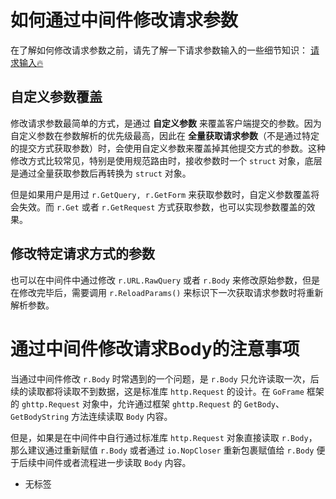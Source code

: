 # 如何通过中间件修改请求参数

在了解如何修改请求参数之前，请先了解一下请求参数输入的一些细节知识： [请求输入🔥](/docs/WEB服务开发/请求输入/请求输入)

## 自定义参数覆盖

修改请求参数最简单的方式，是通过 **自定义参数** 来覆盖客户端提交的参数。因为自定义参数在参数解析的优先级最高，因此在 **全量获取请求参数**（不是通过特定的提交方式获取参数）时，会使用自定义参数来覆盖掉其他提交方式的参数。这种修改方式比较常见，特别是使用规范路由时，接收参数时一个 `struct` 对象，底层是通过全量获取参数后再转换为 `struct` 对象。

但是如果用户是用过 `r.GetQuery, r.GetForm` 来获取参数时，自定义参数覆盖将会失效。而 `r.Get` 或者 `r.GetRequest` 方式获取参数，也可以实现参数覆盖的效果。

## 修改特定请求方式的参数

也可以在中间件中通过修改 `r.URL.RawQuery` 或者 `r.Body` 来修改原始参数，但是在修改完毕后，需要调用 `r.ReloadParams()` 来标识下一次获取请求参数时将重新解析参数。

# 通过中间件修改请求Body的注意事项

当通过中间件修改 `r.Body` 时常遇到的一个问题，是 `r.Body` 只允许读取一次，后续的读取都将读取不到数据，这是标准库 `http.Request` 的设计。在 `GoFrame` 框架的 `ghttp.Request` 对象中，允许通过框架 `ghttp.Request` 的 `GetBody`、 `GetBodyString` 方法连续读取 `Body` 内容。

但是，如果是在中间件中自行通过标准库 `http.Request` 对象直接读取 `r.Body`，那么建议通过重新赋值 `r.Body` 或者通过 `io.NopCloser` 重新包裹赋值给 `r.Body` 便于后续中间件或者流程进一步读取 `Body` 内容。

- 无标签